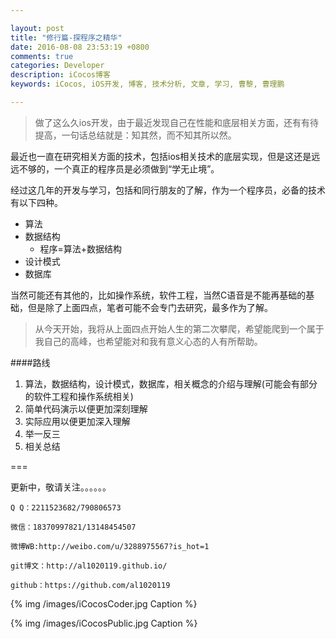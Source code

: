 ```yaml
---

layout: post
title: "修行篇-探程序之精华"
date: 2016-08-08 23:53:19 +0800
comments: true
categories: Developer
description: iCocos博客
keywords: iCocos, iOS开发, 博客, 技术分析, 文章, 学习, 曹黎, 曹理鹏

--- 
```



>做了这么久ios开发，由于最近发现自己在性能和底层相关方面，还有有待提高，一句话总结就是：知其然，而不知其所以然。

最近也一直在研究相关方面的技术，包括ios相关技术的底层实现，但是这还是远远不够的，一个真正的程序员是必须做到“学无止境”。

经过这几年的开发与学习，包括和同行朋友的了解，作为一个程序员，必备的技术有以下四种。

+ 算法
+ 数据结构
	- 程序=算法+数据结构
+ 设计模式
+ 数据库

<!--more-->



当然可能还有其他的，比如操作系统，软件工程，当然C语音是不能再基础的基础，但是除了上面四点，笔者可能不会专门去研究，最多作为了解。


> 从今天开始，我将从上面四点开始人生的第二次攀爬，希望能爬到一个属于我自己的高峰，也希望能对和我有意义心态的人有所帮助。


####路线

1. 算法，数据结构，设计模式，数据库，相关概念的介绍与理解(可能会有部分的软件工程和操作系统相关)
2. 简单代码演示以便更加深刻理解
3. 实际应用以便更加深入理解
4. 举一反三
5. 相关总结



===

更新中，敬请关注。。。。。。


    Q Q：2211523682/790806573

    微信：18370997821/13148454507
    
    微博WB:http://weibo.com/u/3288975567?is_hot=1
    
	git博文：http://al1020119.github.io/
	
	github：https://github.com/al1020119


{% img /images/iCocosCoder.jpg Caption %}  

{% img /images/iCocosPublic.jpg Caption %}  